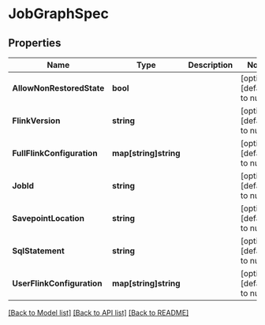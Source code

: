 # JobGraphSpec

## Properties
Name | Type | Description | Notes
------------ | ------------- | ------------- | -------------
**AllowNonRestoredState** | **bool** |  | [optional] [default to null]
**FlinkVersion** | **string** |  | [optional] [default to null]
**FullFlinkConfiguration** | **map[string]string** |  | [optional] [default to null]
**JobId** | **string** |  | [optional] [default to null]
**SavepointLocation** | **string** |  | [optional] [default to null]
**SqlStatement** | **string** |  | [optional] [default to null]
**UserFlinkConfiguration** | **map[string]string** |  | [optional] [default to null]

[[Back to Model list]](../README.md#documentation-for-models) [[Back to API list]](../README.md#documentation-for-api-endpoints) [[Back to README]](../README.md)



